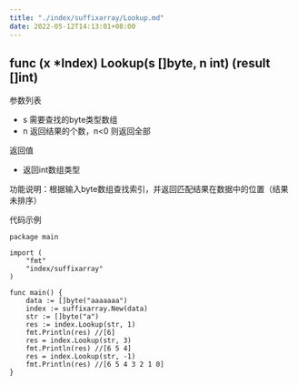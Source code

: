 ```yaml
---
title: "./index/suffixarray/Lookup.md"
date: 2022-05-12T14:13:01+08:00
---
```

## func (x *Index) Lookup(s []byte, n int) (result []int)

参数列表

- s 需要查找的byte类型数组
- n 返回结果的个数，n<0 则返回全部

返回值

- 返回int数组类型

功能说明：根据输入byte数组查找索引，并返回匹配结果在数据中的位置（结果未排序）

代码示例

	package main

	import (
		"fmt"
		"index/suffixarray"
	)
	
	func main() {
		data := []byte("aaaaaaa")
		index := suffixarray.New(data)
		str := []byte("a")
		res := index.Lookup(str, 1)
		fmt.Println(res) //[6]
		res = index.Lookup(str, 3)
		fmt.Println(res) //[6 5 4]
		res = index.Lookup(str, -1)
		fmt.Println(res) //[6 5 4 3 2 1 0]
	}
